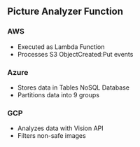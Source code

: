 ## Picture Analyzer Function

### AWS

* Executed as Lambda Function
* Processes S3 ObjectCreated:Put events

### Azure

* Stores data in Tables NoSQL Database
* Partitions data into 9 groups

### GCP

* Analyzes data with Vision API
* Filters non-safe images
